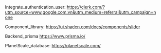 Integrate_authentication_user: https://clerk.com/?utm_source=www.google.com.vn&utm_medium=referral&utm_campaign=none

Component_library: https://ui.shadcn.com/docs/components/slider

Backend_prisma https://www.prisma.io/

PlanetScale_database: https://planetscale.com/
